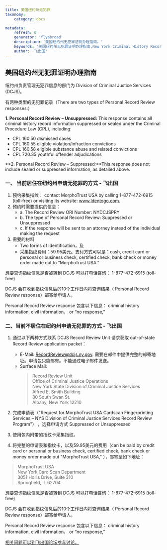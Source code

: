 ```yaml
---
title: 美国纽约州无犯罪
taxonomy:
    category: docs

metadata:
    refresh: 0
    generator: 'flyabroad'
    description: '美国纽约州无犯罪证明办理指南。'
    keywords: '美国纽约州无犯罪证明办理指南,New York Criminal History Record'
    author: '飞出国'
---
```


## 美国纽约州无犯罪证明办理指南  ##

纽约州负责管理无犯罪信息的部门为 Division of Criminal Justice Services (DCJS)。

有两种类型的无犯罪记录（There are two types of Personal Record Review responses:）

**1. Personal Record Review – Unsuppressed:** This response contains all criminal history record information suppressed or sealed under the Criminal Procedure Law (CPL), including:

- CPL 160.50 dismissed cases
- CPL 160.55 eligible violation/infraction convictions
- CPL 160.58 eligible substance abuse and related convictions
- CPL 720.35 youthful offender adjudications

**2. Personal Record Review – Suppressed:**This response does not include sealed or
suppressed information, as detailed above.

### 一、 当前居住在纽约州申请无犯罪的方式 - 飞出国 ###

1. 预约采集指纹： contact MorphoTrust USA by calling 1-877-472-6915 (toll-free) or visiting its website: www.Identogo.com. 
2. 预约时需要提供的信息：
	- a. The Record Review ORI Number: NYDCJSPRY
	- b. The type of Personal Record Review: Suppressed or Unsuppressed
	- c. If the response will be sent to an attorney instead of the individual making the request
3. 需要的材料
	- Two forms of identification，及
	- 采集指纹费用：59.95美元。支付方式可以是：cash, credit card or personal or business check, certified check, bank check or money order made out to “MorphoTrust USA.”

想要查询指纹信息是否被转到 DCJS 可以打电话咨询： 1-877-472-6915 (toll-free)

DCJS 会在收到指纹信息后的10个工作日内将查询结果（ Personal Record Review response）邮寄给申请人。

Personal Record Review response 包含以下信息： criminal history information, civil information， or “no response,” 

### 二、当前不居住在纽约州申请无犯罪的方式 - 飞出国 ###

1. 通过以下两种方式联系 DCJS Record Review Unit 请求获取 out-of-state Record Review application packet：

	- E-Mail: RecordReview@dcjs.ny.gov. 需要在邮件中提供完整的邮寄地址。申请包只能邮寄。不能通过电子邮件发送。
	- Surface Mail:
		> Record Review Unit  
		> Office of Criminal Justice Operations  
		> New York State Division of Criminal Justice Services  
		> Alfred E. Smith Building  
		> 80 South Swan St.  
		> Albany, New York 12210

2. 完成申请表（"Request for MorphoTrust USA Cardscan Fingerprinting Services – NYS Division of Criminal Justice Services Record Review Program"） ，选择申请方式 Suppressed or Unsuppressed
3. 使用包内附带的指纹卡采集指纹。
4. 将完整的申请表和指纹卡，以及59.95美元的费用（can be paid by credit card or personal or business check, certified check, bank check or money order made out "MorphoTrust USA," ），邮寄至如下地址：

> MorphoTrust USA  
> New York Card Scan Department  
> 3051 Hollis Drive, Suite 310  
> Springfield, IL 62704


想要查询指纹信息是否被转到 DCJS 可以打电话咨询： 1-877-472-6915 (toll-free)

DCJS 会在收到指纹信息后的10个工作日内将查询结果（ Personal Record Review response）邮寄给申请人。

Personal Record Review response 包含以下信息： criminal history information, civil information， or “no response,” 

[相关问题可以到飞出国论坛参与讨论。](http://bbs.fcgvisa.com/t/17532?target=_blank)
